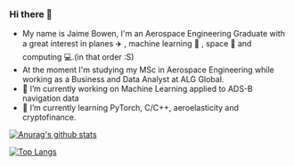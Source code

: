 ### Hi there 👋
- My name is Jaime Bowen, I'm an Aerospace Engineering Graduate with a great interest in  planes ✈️ , machine learning 🤖 , space 🚀 and computing 💻.(in that order :S)
- At the moment I'm studying my MSc in Aerospace Engineering while working as a Business and Data Analyst at ALG Global.
- 🔭 I’m currently working on Machine Learning applied to ADS-B navigation data
- 🌱 I’m currently learning PyTorch, C/C++, aeroelasticity and cryptofinance.  

[![Anurag's github stats](https://github-readme-stats.vercel.app/api?username=jaimebw)](https://github.com/anuraghazra/github-readme-stats)

[![Top Langs](https://github-readme-stats.vercel.app/api/top-langs/?username=jaimebw&langs_count=4)](https://github.com/anuraghazra/github-readme-stats)
<!--
**jaimebw/jaimebw** is a ✨ _special_ ✨ repository because its `README.md` (this file) appears on your GitHub profile.

Here are some ideas to get you started:

- 🔭 I’m currently working on ...
- 🌱 I’m currently learning ...
- 👯 I’m looking to collaborate on ...
- 🤔 I’m looking for help with ...
- 💬 Ask me about ...
- 📫 How to reach me: ...
- 😄 Pronouns: ...
- ⚡ Fun fact: ...
-->
